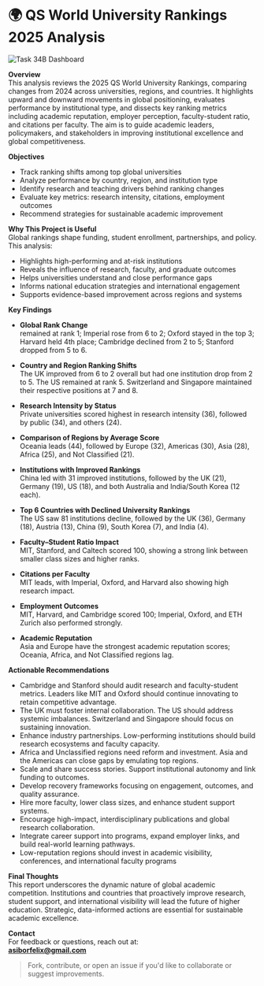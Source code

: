 # 🌍 QS World University Rankings 2025 Analysis

![Task 34B Dashboard](https://github.com/user-attachments/assets/4c5f8b40-2ff3-48e7-96fd-cf1ee468dbc6)

 **Overview**  
This analysis reviews the 2025 QS World University Rankings, comparing changes from 2024 across universities, regions, and countries. It highlights upward and downward movements in global positioning, evaluates performance by institutional type, and dissects key ranking metrics including academic reputation, employer perception, faculty-student ratio, and citations per faculty. The aim is to guide academic leaders, policymakers, and stakeholders in improving institutional excellence and global competitiveness.


 **Objectives**  
- Track ranking shifts among top global universities  
- Analyze performance by country, region, and institution type  
- Identify research and teaching drivers behind ranking changes  
- Evaluate key metrics: research intensity, citations, employment outcomes  
- Recommend strategies for sustainable academic improvement  



 **Why This Project is Useful**  
Global rankings shape funding, student enrollment, partnerships, and policy. This analysis:
- Highlights high-performing and at-risk institutions  
- Reveals the influence of research, faculty, and graduate outcomes  
- Helps universities understand and close performance gaps  
- Informs national education strategies and international engagement  
- Supports evidence-based improvement across regions and systems  


 **Key Findings**

- **Global Rank Change**  
 remained at rank 1; Imperial rose from 6 to 2; Oxford stayed in the top 3; Harvard held 4th place; Cambridge declined from 2 to 5; Stanford dropped from 5 to 6.

- **Country and Region Ranking Shifts**  
The UK improved from 6 to 2 overall but had one institution drop from 2 to 5. The US remained at rank 5. Switzerland and Singapore maintained their respective positions at 7 and 8. 


- **Research Intensity by Status**  
Private universities scored highest in research intensity (36), followed by public (34), and others (24).

- **Comparison of Regions by Average Score**  
Oceania leads (44), followed by Europe (32), Americas (30), Asia (28), Africa (25), and Not Classified (21).


- **Institutions with Improved Rankings**  
China led with 31 improved institutions, followed by the UK (21), Germany (19), US (18), and both Australia and India/South Korea (12 each).

- **Top 6 Countries with Declined University Rankings**  
The US saw 81 institutions decline, followed by the UK (36), Germany (18), Austria (13), China (9), South Korea (7), and India (4). 


- **Faculty–Student Ratio Impact**  
MIT, Stanford, and Caltech scored 100, showing a strong link between smaller class sizes and higher ranks.

- **Citations per Faculty**  
MIT leads, with Imperial, Oxford, and Harvard also showing high research impact.

- **Employment Outcomes**  
MIT, Harvard, and Cambridge scored 100; Imperial, Oxford, and ETH Zurich also performed strongly.


- **Academic Reputation**  
Asia and Europe have the strongest academic reputation scores; Oceania, Africa, and Not Classified regions lag.


**Actionable Recommendations**  
- Cambridge and Stanford should audit research and faculty-student metrics. Leaders like MIT and Oxford should continue innovating to retain competitive advantage.
- The UK must foster internal collaboration. The US should address systemic imbalances. Switzerland and Singapore should focus on sustaining innovation.
- Enhance industry partnerships. Low-performing institutions should build research ecosystems and faculty capacity.
- Africa and Unclassified regions need reform and investment. Asia and the Americas can close gaps by emulating top regions.
- Scale and share success stories. Support institutional autonomy and link funding to outcomes.  
- Develop recovery frameworks focusing on engagement, outcomes, and quality assurance.
- Hire more faculty, lower class sizes, and enhance student support systems.
- Encourage high-impact, interdisciplinary publications and global research collaboration.
- Integrate career support into programs, expand employer links, and build real-world learning pathways.
- Low-reputation regions should invest in academic visibility, conferences, and international faculty programs


**Final Thoughts**  
This report underscores the dynamic nature of global academic competition. Institutions and countries that proactively improve research, student support, and international visibility will lead the future of higher education. Strategic, data-informed actions are essential for sustainable academic excellence.


**Contact**  
For feedback or questions, reach out at:  
 **asiborfelix@gmail.com**  

> Fork, contribute, or open an issue if you'd like to collaborate or suggest improvements.
